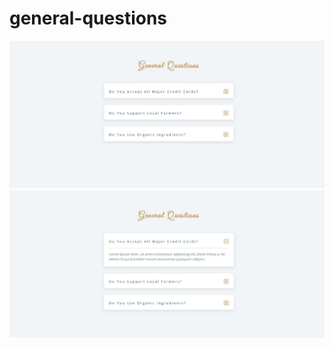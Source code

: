 # general-questions


<img src="./img/snapshot-questions.jpeg" alt="snapshot project">
<img src="./img/snapshot-questions1.jpeg" alt="snapshot project">